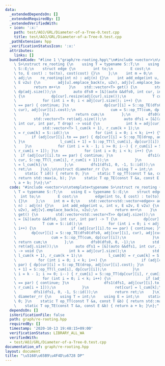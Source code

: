 ```yaml
---
data:
  _extendedDependsOn: []
  _extendedRequiredBy: []
  _extendedVerifiedWith:
  - icon: ':x:'
    path: test/AOJ/GRL/Diameter-of-a-Tree-0.test.cpp
    title: test/AOJ/GRL/Diameter-of-a-Tree-0.test.cpp
  _pathExtension: hpp
  _verificationStatusIcon: ':x:'
  attributes:
    links: []
  bundledCode: "#line 1 \"graph/re-rooting.hpp\"\n#include <vector>\n\ntemplate<typename\
    \ S>\nstruct re_rooting {\n    using T = typename S::T;\n    using E = typename\
    \ S::E;\n    struct edge {\n        int to;\n        E cost;\n        edge(int\
    \ to, E cost) : to(to), cost(cost) {}\n    };\n    int m = 0;\n    std::vector<std::vector<edge>>\
    \ adj;\n    re_rooting(int n) : adj(n) {}\n    int add_edge(int u, int v, E u2v,\
    \ E v2u) {\n        adj[u].emplace_back(v, u2v), adj[v].emplace_back(u, v2u);\n\
    \        return m++\n    }\n    std::vector<T> get() {\n        std::vector<std::vector<T>>\
    \ dp(adj.size());\n        auto dfs0 = [&](auto &&dfs0, int cur, int par) -> T\
    \ {\n            dp[cur].resize(adj[cur].size());\n            T cum = S::id();\n\
    \            for (int i = 0; i < adj[cur].size(); i++) {\n                if (adj[cur][i].to\
    \ == par) { continue; }\n                dp[cur][i] = S::op_TE(dfs0(dfs0, adj[cur][i],\
    \ cur), adj[cur][i].cost);\n                cum = S::op_TT(cum, dp[cur][i]);\n\
    \            }\n            return cum;\n        };\n        dfs0(dfs0, 0, -1);\n\
    \        std::vector<T> ret(adj.size());\n        auto dfs1 = [&](auto &&dfs1,\
    \ int cur, int par, T drop) -> void {\n            int k = adj[cur].size();\n\
    \            std::vector<T> l_cum(k + 1), r_cum(k + 1);\n            l_cum[0]\
    \ = r_cum[k] = S::id();\n            for (int i = 0; i < k; i++) {\n         \
    \       if (adj[cur][i].to == par) { dp[cur][i] = S::op_TE(drop, adj[cur][i].cost);\
    \ }\n                l_cum[i + 1] = S::op_TT(l_cum[i], dp[cur][i]);\n        \
    \    }\n            for (int i = k - 1; i >= 0; i--) { r_cum[i] = S::op_TT(dp[cur][i],\
    \ r_cum[i + 1]); }\n            for (int i = 0; i < k; i++) {\n              \
    \  if (adj[cur][i].to == par) { continue; }\n                dfs1(dfs1, adj[cur][i].to,\
    \ cur, S::op_TT(l_cum[i], r_cum[i + 1]));\n            }\n            ret[cur]\
    \ = l_cum[k];\n        };\n        dfs1(dfs1, 0, -1, S::id());\n        return\
    \ ret;\n    }\n};\n\nstruct diameter_rr {\n    using T = int;\n    using E = int;\n\
    \    static T id() { return 0; }\n    static T op_TT(const T &a, const T &b) {\
    \ return std::max(a, b); }\n    static T op_TE(const T &a, const E &b) { return\
    \ a + b; }\n};\n"
  code: "#include <vector>\n\ntemplate<typename S>\nstruct re_rooting {\n    using\
    \ T = typename S::T;\n    using E = typename S::E;\n    struct edge {\n      \
    \  int to;\n        E cost;\n        edge(int to, E cost) : to(to), cost(cost)\
    \ {}\n    };\n    int m = 0;\n    std::vector<std::vector<edge>> adj;\n    re_rooting(int\
    \ n) : adj(n) {}\n    int add_edge(int u, int v, E u2v, E v2u) {\n        adj[u].emplace_back(v,\
    \ u2v), adj[v].emplace_back(u, v2u);\n        return m++\n    }\n    std::vector<T>\
    \ get() {\n        std::vector<std::vector<T>> dp(adj.size());\n        auto dfs0\
    \ = [&](auto &&dfs0, int cur, int par) -> T {\n            dp[cur].resize(adj[cur].size());\n\
    \            T cum = S::id();\n            for (int i = 0; i < adj[cur].size();\
    \ i++) {\n                if (adj[cur][i].to == par) { continue; }\n         \
    \       dp[cur][i] = S::op_TE(dfs0(dfs0, adj[cur][i], cur), adj[cur][i].cost);\n\
    \                cum = S::op_TT(cum, dp[cur][i]);\n            }\n           \
    \ return cum;\n        };\n        dfs0(dfs0, 0, -1);\n        std::vector<T>\
    \ ret(adj.size());\n        auto dfs1 = [&](auto &&dfs1, int cur, int par, T drop)\
    \ -> void {\n            int k = adj[cur].size();\n            std::vector<T>\
    \ l_cum(k + 1), r_cum(k + 1);\n            l_cum[0] = r_cum[k] = S::id();\n  \
    \          for (int i = 0; i < k; i++) {\n                if (adj[cur][i].to ==\
    \ par) { dp[cur][i] = S::op_TE(drop, adj[cur][i].cost); }\n                l_cum[i\
    \ + 1] = S::op_TT(l_cum[i], dp[cur][i]);\n            }\n            for (int\
    \ i = k - 1; i >= 0; i--) { r_cum[i] = S::op_TT(dp[cur][i], r_cum[i + 1]); }\n\
    \            for (int i = 0; i < k; i++) {\n                if (adj[cur][i].to\
    \ == par) { continue; }\n                dfs1(dfs1, adj[cur][i].to, cur, S::op_TT(l_cum[i],\
    \ r_cum[i + 1]));\n            }\n            ret[cur] = l_cum[k];\n        };\n\
    \        dfs1(dfs1, 0, -1, S::id());\n        return ret;\n    }\n};\n\nstruct\
    \ diameter_rr {\n    using T = int;\n    using E = int;\n    static T id() { return\
    \ 0; }\n    static T op_TT(const T &a, const T &b) { return std::max(a, b); }\n\
    \    static T op_TE(const T &a, const E &b) { return a + b; }\n};"
  dependsOn: []
  isVerificationFile: false
  path: graph/re-rooting.hpp
  requiredBy: []
  timestamp: '2020-10-13 19:48:15+09:00'
  verificationStatus: LIBRARY_ALL_WA
  verifiedWith:
  - test/AOJ/GRL/Diameter-of-a-Tree-0.test.cpp
documentation_of: graph/re-rooting.hpp
layout: document
title: "\u5168\u65B9\u4F4D\u6728 DP"
---
```


